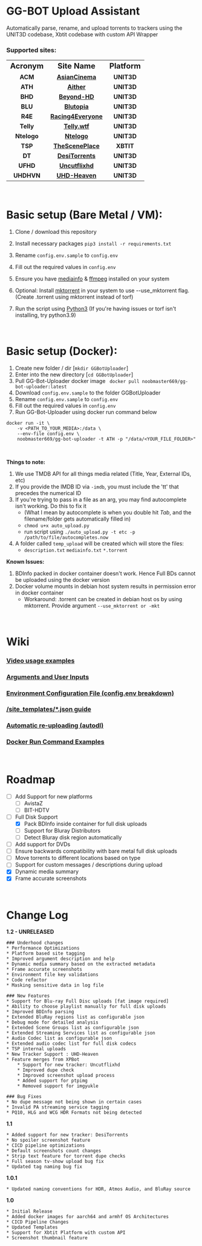 # GG-BOT Upload Assistant
Automatically parse, rename, and upload torrents to trackers using the UNIT3D codebase, Xbtit codebase with custom API Wrapper

### Supported sites:
<table>
    <tbody>
        <tr style="text-align: center; font-size:20px">
            <td><strong>Acronym</strong></td>
            <td><strong>Site Name</strong></td>
            <td><strong>Platform</strong></td>
        </th>
        <tr style="text-align: center">
            <td><strong>ACM</strong></td>
            <td><strong><a href="https://asiancinema.me">AsianCinema</a></strong></td>
            <td><strong>UNIT3D</strong></td>
        </tr>
        <tr style="text-align: center">
            <td><strong>ATH</strong></td>
            <td><strong><a href="https://aither.cc">Aither</a></strong></td>
            <td><strong>UNIT3D</strong></td>
        </tr>
        <tr style="text-align: center">
            <td><strong>BHD</strong></td>
            <td><strong><a href="https://beyond-hd.me">Beyond-HD</a></strong></td>
            <td><strong>UNIT3D</strong></td>
        </tr>
        <tr style="text-align: center">
            <td><strong>BLU</strong></td>
            <td><strong><a href="https://blutopia.xyz">Blutopia</a></strong></td>
            <td><strong>UNIT3D</strong></td>
        </tr>
        <tr style="text-align: center">
            <td><strong>R4E</strong></td>
            <td><strong><a href="https://racing4everyone.eu">Racing4Everyone</a></strong></td>
            <td><strong>UNIT3D</strong></td>
        </tr>
        <tr style="text-align: center">
            <td><strong>Telly</strong></td>
            <td><strong><a href="https://telly.wtf">Telly.wtf</a></strong></td>
            <td><strong>UNIT3D</strong></td>
        </tr>
        <tr style="text-align: center">
            <td><strong>Ntelogo</strong></td>
            <td><strong><a href="https://ntelogo.org">Ntelogo</a></strong></td>
            <td><strong>UNIT3D</strong></td>
        </tr>
        <tr style="text-align: center">
            <td><strong>TSP</strong></td>
            <td><strong><a href="https://thesceneplace.com/">TheScenePlace</a></strong></td>
            <td><strong>XBTIT</strong></td>
        </tr>
        <tr style="text-align: center">
            <td><strong>DT</strong></td>
            <td><strong><a href="https://desitorrents.rocks/">DesiTorrents</a></strong></td>
            <td><strong>UNIT3D</strong></td>
        </tr>
        <tr style="text-align: center">
            <td><strong>UFHD</strong></td>
            <td><strong><a href="https://uncutflixhd.com/">Uncutflixhd</a></strong></td>
            <td><strong>UNIT3D</strong></td>
        </tr>
        <tr style="text-align: center">
            <td><strong>UHDHVN</strong></td>
            <td><strong><a href="https://uhd-heaven.xyz/">UHD-Heaven</a></strong></td>
            <td><strong>UNIT3D</strong></td>
        </tr>
    </tbody>
</table>

<br>

<!-- Basic setup -->
# Basic setup (Bare Metal / VM):
1. Clone / download this repository
2. Install necessary packages ```pip3 install -r requirements.txt```
3. Rename `config.env.sample` to `config.env`
4. Fill out the required values in `config.env`
5. Ensure you have [mediainfo](https://mediaarea.net/en/MediaInfo/Download/Ubuntu) & [ffmpeg](https://ffmpeg.org/download.html) installed on your system
6. Optional: Install [mktorrent](https://github.com/pobrn/mktorrent) in your system to use --use_mktorrent flag. (Create .torrent using mktorrent instead of torf)
7. Run the script using [Python3](https://www.python.org/downloads/) (If you're having issues or torf isn't installing, try python3.9)
   
   <br>

# Basic setup (Docker):
1. Create new folder / dir [`mkdir GGBotUploader`]
2. Enter into the new directory [`cd GGBotUploader`]
3. Pull GG-Bot-Uploader docker image ``` docker pull noobmaster669/gg-bot-uploader:latest```
4. Download `config.env.sample` to the folder GGBotUploader
5. Rename `config.env.sample` to `config.env`
6. Fill out the required values in `config.env`
7. Run GG-Bot-Uploader using docker run command below 
```
docker run -it \
    -v <PATH_TO_YOUR_MEDIA>:/data \
    --env-file config.env \
    noobmaster669/gg-bot-uploader -t ATH -p "/data/<YOUR_FILE_FOLDER>"
```
   <br /> 

**Things to note:**
1. We use TMDB API for all things media related (Title, Year, External IDs, etc)
2. If you provide the IMDB ID via ```-imdb```, you must include the 'tt' that precedes the numerical ID
3. If you're trying to pass in a file as an arg, you may find autocomplete isn't working. Do this to fix it
    * (What I mean by autocomplete is when you double hit *Tab*, and the filename/folder gets automatically filled in)
    * ```chmod u+x auto_upload.py```
    * run script using ```./auto_upload.py -t etc -p /path/to/file/autocompletes.now```
4. A folder called ``temp_upload`` will be created which will store the files:
    * ```description.txt``` ```mediainfo.txt``` ```*.torrent```

**Known Issues:**
1. BDInfo packed in docker container doesn't work. Hence Full BDs cannot be uploaded using the docker version
2. Docker volume mounts in debian host system results in permission error in docker container
    * Workaround: .torrent can be created in debian host os by using mktorrent. Provide argument `--use_mktorrent or -mkt`

<br>

# Wiki
### [Video usage examples](https://gitlab.com/gg-bot/gg-bot-uploader/-/wikis/Video-examples)
### [Arguments and User Inputs](https://gitlab.com/gg-bot/gg-bot-uploader/-/wikis/Arguments-and-User-Inputs)
### [Environment Configuration File (config.env breakdown)](https://gitlab.com/gg-bot/gg-bot-uploader/-/wikis/Environment-Configuration-File)
### [/site_templates/*.json guide](https://gitlab.com/gg-bot/gg-bot-uploader/-/wikis/Tracker-Templates)
### [Automatic re-uploading (autodl)](https://gitlab.com/gg-bot/gg-bot-uploader/-/wikis/autodl-irssi-automatic-re-uploading)
### [Docker Run Command Examples](https://gitlab.com/gg-bot/gg-bot-uploader/-/wikis/Docker-Run-Command-Examples)

<br>

# Roadmap
- [ ] Add Support for new platforms
    - [ ] AvistaZ
    - [ ] BIT-HDTV
- [ ] Full Disk Support
    - [X] Pack BDInfo inside container for full disk uploads
    - [ ] Support for Bluray Distributors
    - [ ] Detect Bluray disk region automatically
- [ ] Add support for DVDs
- [ ] Ensure backwards compatibility with bare metal full disk uploads 
- [ ] Move torrents to different locations based on type
- [ ] Support for custom messages / descriptions during upload
- [x] Dynamic media summary
- [x] Frame accurate screenshots

<br>

# Change Log
**1.2 - UNRELEASED**

    ### Underhood changes
    * Performance Optimizations
    * Platform based site tagging
    * Improved argument description and help
    * Dynamic media summary based on the extracted metadata
    * Frame accurate screenshots
    * Environment file key validations
    * Code refactor
    * Masking sensitive data in log file

    ### New Features
    * Support for Blu-ray Full Disc uploads [fat image required]
    * Ability to choose playlist manually for full disk uploads
    * Improved BDInfo parsing
    * Extended BluRay regions list as configurable json
    * Debug mode for detailed analysis
    * Extended Scene Groups list as configurable json
    * Extended Streaming Services list as configurable json
    * Audio Codec list as configurable json
    * Extended audio codec list for full disk codecs
    * TSP internal uploads
    * New Tracker Support : UHD-Heaven
    * Feature merges from XPBot
        * Support for new tracker: Uncutflixhd
        * Improved dupe check
        * Improved screenshot upload process
        * Added support for ptpimg
        * Removed support for imgyukle

    ### Bug Fixes
    * No dupe message not being shown in certain cases
    * Invalid PA streaming service tagging
    * PQ10, HLG and WCG HDR Formats not being detected

**1.1**

    * Added support for new tracker: DesiTorrents 
    * No spoiler screenshot feature
    * CICD pipeline optimizations
    * Default screenshots count changes
    * Strip text feature for torrent dupe checks
    * Full season tv-show upload bug fix
    * Updated tag naming bug fix

**1.0.1**

    * Updated naming conventions for HDR, Atmos Audio, and BluRay source

**1.0**

    * Initial Release
    * Added docker images for aarch64 and armhf OS Architectures
    * CICD Pipeline Changes
    * Updated Templates
    * Support for Xbtit Platform with custom API
    * Screenshot thumbnail feature
